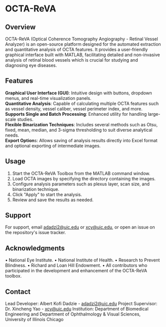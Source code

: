 # OCTA-ReVA
## Overview
OCTA-ReVA (Optical Coherence Tomography Angiography - Retinal Vessel Analyzer) is an open-source platform designed for the automated extraction and quantitative analysis of OCTA features. It provides a user-friendly graphical interface built with MATLAB, facilitating detailed and non-invasive analysis of retinal blood vessels which is crucial for studying and diagnosing eye diseases.

## Features
**Graphical User Interface (GUI)**: Intuitive design with buttons, dropdown menus, and real-time visualization panels.\
**Quantitative Analysis**: Capable of calculating multiple OCTA features such as vessel density, vessel caliber, vessel perimeter index, and more.\
**Supports Single and Batch Processing**: Enhanced utility for handling large-scale studies.\
**Flexible Binarization Techniques**: Includes several methods such as Otsu, fixed, mean, median, and 3-sigma thresholding to suit diverse analytical needs.\
**Export Option**s: Allows saving of analysis results directly into Excel format and optional exporting of intermediate images.

## Usage
1. Start the OCTA-ReVA Toolbox from the MATLAB command window.
2. Load OCTA images by specifying the directory containing the images.
3. Configure analysis parameters such as plexus layer, scan size, and binarization technique.
4. Click "Apply" to start the analysis.
5. Review and save the results as needed.

## Support
For support, email adadzi2@uic.edu or xcy@uic.edu, or open an issue on the repository's issue tracker.

## Acknowledgments
• National Eye Institute.
• National Institute of Health.
• Research to Prevent Blindness.
• Richard and Loan Hill Endowment.
• All contributors who participated in the development and enhancement of the OCTA-ReVA toolbox.

## Contact
Lead Developer: Albert Kofi Dadzie - adadzi2@uic.edu
Project Supervisor: Dr. Xincheng Yao - xcy@uic.edu
Institution: Department of Biomedical Engineering and Department of Ophthalmology & Visual Sciences, University of Illinois Chicago
